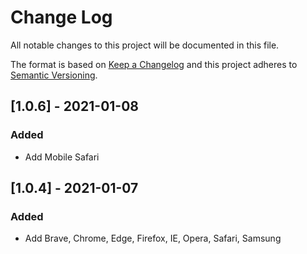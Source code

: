 # Change Log
All notable changes to this project will be documented in this file.
 
The format is based on [Keep a Changelog](http://keepachangelog.com/)
and this project adheres to [Semantic Versioning](http://semver.org/).
 
## [1.0.6] - 2021-01-08
 
### Added
- Add Mobile Safari
 


## [1.0.4] - 2021-01-07
 
### Added
- Add Brave, Chrome, Edge, Firefox, IE, Opera, Safari, Samsung
